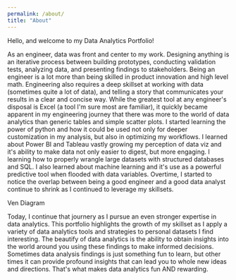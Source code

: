 ```yaml
---
permalink: /about/
title: "About"
---
```


Hello, and welcome to my Data Analytics Portfolio!

As an engineer, data was front and center to my work. Designing anything is an iterative process between building prototypes, conducting validation tests, analyzing data, and presenting findings to stakeholders. Being an engineer is a lot more than being skilled in product innovation and high level math. Engineering also requires a deep skillset at working with data (sometimes quite a lot of data), and telling a story that communicates your results in a clear and concise way. While the greatest tool at any engineer's disposal is Excel (a tool I'm sure most are familiar), it quickly became apparent in my engineering journey that there was more to the world of data analytics than generic tables and simple scatter plots. I started learning the power of python and how it could be used not only for deeper customization in my analysis, but also in optimizing my workflows. I learned about Power BI and Tableau vastly growing my perception of data viz and it's ability to make data not only easier to digest, but more engaging. I learning how to properly wrangle large datasets with structured databases and SQL. I also learned about machine learning and it's use as a powerful predictive tool when flooded with data variables. Overtime, I started to notice the overlap between being a good engineer and a good data analyst continue to shrink as I continued to leverage my skillsets.

Ven Diagram

Today, I continue that journery as I pursue an even stronger expertise in data analytics. This portfolio highlights the growth of my skillset as I apply a variety of data analytics tools and strategies to personal datasets I find interesting. The beautify of data analytics is the ability to obtain insights into the world around you using these findings to make informed decisions. Sometimes data analysis findings is just something fun to learn, but other times it can provide profound insights that can lead you to whole new ideas and directions. That's what makes data analytics fun AND rewarding.

